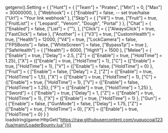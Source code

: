 getgenv().Setting = {
    ["Hunt"] = {
        ["Team"] = "Pirates",
        ["Min"] = 0,
        ["Max"] = 30000000,
    },
    ["Webhook"] = {
        ["Enabled"] = false, -- set true/halse
        ["Url"] = "Your link webhook"
    },
    ["Skip"] = {
        ["V4"] = true,
        ["Fruit"] = true,
        ["FruitList"] = {
            "Leopard",
            "Venom",
            "Dough",
            "Portal"
        }
    },
    ["Chat"] = {
        ["Enabled"] = false,
        ["List"] = {""},
    },
    ["Click"] = {
        ["AlwaysClick"] = true,
        ["FastClick"] = false
    },
    ["Another"] = {
        ["V3"] = true,
        ["CustomHealth"] = true,
        ["Health"] = 12000,
        ["V4"] = true,
        ["LockCamera"] = false,
        ["FPSBoots"] = false,
        ["WhiteScreen"] = false,
        ["BypassTp"] = true
    },
    ["SafeHealth"] = {
        ["Health"] = 6000,
        ["HighY"] = 1500
    },
    ["Melee"] = {
        ["Enable"] = true,
        ["Delay"] = 2.5,
        ["Z"] = {["Enable"] = true, ["HoldTime"] = 1.25},
        ["X"] = {["Enable"] = true, ["HoldTime"] = 1},
        ["C"] = {["Enable"] = true, ["HoldTime"] = 1},
        ["V"] = {["Enable"] = false, ["HoldTime"] = 0}
    },
    ["Fruit"] = {
        ["Enable"] = false,
        ["Delay"] = 2,
        ["Z"] = {["Enable"] = true, ["HoldTime"] = 1,5},
        ["X"] = {["Enable"] = true, ["HoldTime"] = 1},
        ["C"] = {["Enable"] = true, ["HoldTime"] = 1},
        ["V"] = {["Enable"] = false, ["HoldTime"] = 1.25},
        ["F"] = {["Enable"] = true, ["HoldTime"] = 1,25}
    },
    ["Sword"] = {
        ["Enable"] = true,
        ["Delay"] = 1,
        ["Z"] = {["Enable"] = true, ["HoldTime"] = 1},
        ["X"] = {["Enable"] = true, ["HoldTime"] = 1}
    },
    ["Gun"] = {
        ["Enable"] = false,
        ["GunMode"] = false, 
        ["Delay"] = 1.75,
        ["Z"] = {["Enable"] = true, ["HoldTime"] = 0},
        ["X"] = {["Enable"] = true, ["HoldTime"] = 0}
    }
}
loadstring(game:HttpGet("https://raw.githubusercontent.com/vuquocoai123/lua/main/LoaderBounty.lua"))()
